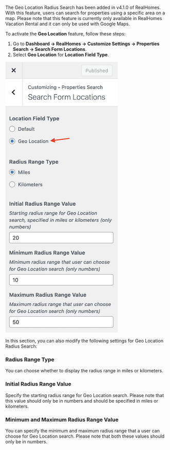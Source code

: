 The Geo Location Radius Search has been added in v4.1.0 of RealHomes. With this feature, users can search for properties using a specific area on a map. Please note that this feature is currently only available in RealHomes Vacation Rental and it can only be used with Google Maps.

To activate the **Geo Location** feature, follow these steps:

1. Go to **Dashboard → RealHomes → Customize Settings → Properties Search → Search Form Locations**.
2. Select **Geo Location** for **Location Field Type**.

![Geo Location Setup](images/advanced-search/geo-location-setup.png)

In this section, you can also modify the following settings for Geo Location Radius Search:

### **Radius Range Type**

You can choose whether to display the radius range in miles or kilometers.

### I**nitial Radius Range Value**

Specify the starting radius range for Geo Location search. Please note that this value should only be in numbers and should be specified in miles or kilometers.

### **Minimum and Maximum Radius Range Value**

You can specify the minimum and maximum radius range that a user can choose for Geo Location search. Please note that both these values should only be in numbers.
